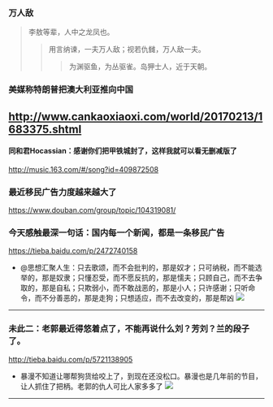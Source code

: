 ### 万人敌
>李敖等辈，人中之龙凤也。
>>用言纳谏，一夫万人敌；视若仇雠，万人敌一夫。
>>>为渊驱鱼，为丛驱雀。岛狎士人，近于天朝。
### 美媒称特朗普把澳大利亚推向中国
http://www.cankaoxiaoxi.com/world/20170213/1683375.shtml
---
#### 同和君Hocassian：感谢你们把甲铁城封了，这样我就可以看无删减版了
http://music.163.com/#/song?id=409872508
### 最近移民广告力度越来越大了
https://www.douban.com/group/topic/104319081/
### 今天感触最深一句话：国内每一个新闻，都是一条移民广告
https://tieba.baidu.com/p/2472740158
- @思想汇聚人生：只去歌颂，而不会批判的，那是奴才；只可纳税，而不能选举的，那是奴隶；只懂忍受，而不愿反抗的，那是懦夫；只顾自己，而不去争取的，那是自私；只欺弱小，而不敢战恶的，那是小人；只许感谢；只听命令，而不分善恶的，那是走狗；只想适应，而不去改变的，那是帮凶
![](https://imgsa.baidu.com/forum/w%3D580/sign=347f9e97c75c1038247ececa8210931c/99487566d016092476373c96d50735fae7cd3466.jpg)
---
### 未此二：老郭最近得悠着点了，不能再说什么刘？芳刘？兰的段子了。
http://tieba.baidu.com/p/5721138905
- 暴漫不知道让哪帮狗货给咬上了，到现在还没松口。暴漫也是几年前的节目，让人抓住了把柄。老郭的仇人可比人家多多了
![](http://imgsrc.baidu.com/forum/pic/item/432cd00735fae6cd187c03f203b30f2443a70f64.jpg)
---